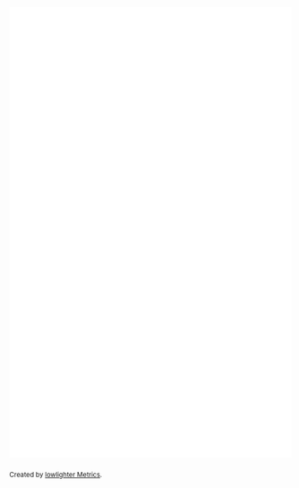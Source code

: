 ![Metrics](https://github.com/FloEdelmann/FloEdelmann/blob/main/github-metrics.svg)

<sub>Created by <a href="https://github.com/lowlighter/metrics">lowlighter Metrics</a>.</sub>
